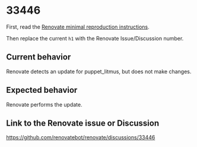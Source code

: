 # 33446

First, read the [Renovate minimal reproduction instructions](https://github.com/renovatebot/renovate/blob/main/docs/development/minimal-reproductions.md).

Then replace the current `h1` with the Renovate Issue/Discussion number.

## Current behavior

Renovate detects an update for puppet_litmus, but does not make changes.

## Expected behavior

Renovate performs the update.

## Link to the Renovate issue or Discussion

https://github.com/renovatebot/renovate/discussions/33446
